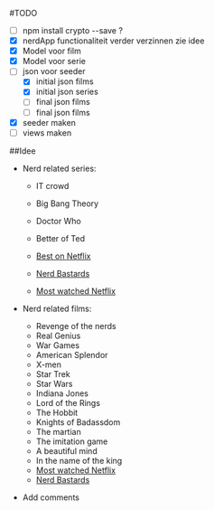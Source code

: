 #TODO

- [ ] npm install crypto --save   ?
- [X] nerdApp functionaliteit verder verzinnen zie idee
- [X] Model voor film
- [X] Model voor serie
- [ ] json voor seeder
    - [X] initial json films
    - [X] initial json series 
    - [ ] final json films
    - [ ] final json films
- [X] seeder maken
- [ ] views maken

##Idee

 - Nerd related series:
    - IT crowd
    - Big Bang Theory
    - Doctor Who
    - Better of Ted

    - [Best on Netflix](http://2ndchancecinema.net/40-of-the-best-shows-for-nerds-on-netflix/)
    - [Nerd Bastards](http://nerdbastards.com/2013/12/28/top-10-nerdy-tv-shows-of-2013/)
    - [Most watched Netflix](http://www.pcmag.com/article2/0,2817,2454903,00.asp)

- Nerd related films:
    - Revenge of the nerds
    - Real Genius
    - War Games
    - American Splendor
    - X-men
    - Star Trek
    - Star Wars
    - Indiana  Jones
    - Lord of the Rings
    - The Hobbit
    - Knights of Badassdom
    - The martian
    - The imitation game
    - A beautiful mind
    - In the name of the king
    - [Most watched Netflix](http://www.pcmag.com/article2/0,2817,2453839,00.asp)
    - [Nerd Bastards](http://nerdbastards.com/2013/01/09/25-nerdy-movies-to-watch-for-in-2013/)

- Add comments